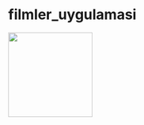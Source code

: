 # filmler_uygulamasi
<img src="https://github.com/tugcenurdaglar/sozluk_uygulamasi/blob/master/sozlukuygulama.gif" width="170px">

